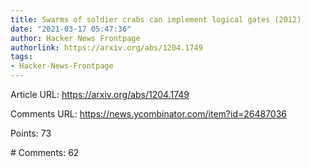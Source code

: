 ```yaml
---
title: Swarms of soldier crabs can implement logical gates (2012)
date: "2021-03-17 05:47:36"
author: Hacker News Frontpage
authorlink: https://arxiv.org/abs/1204.1749
tags:
- Hacker-News-Frontpage
---
```


<p>Article URL: <a href="https://arxiv.org/abs/1204.1749">https://arxiv.org/abs/1204.1749</a></p>
<p>Comments URL: <a href="https://news.ycombinator.com/item?id=26487036">https://news.ycombinator.com/item?id=26487036</a></p>
<p>Points: 73</p>
<p># Comments: 62</p>

